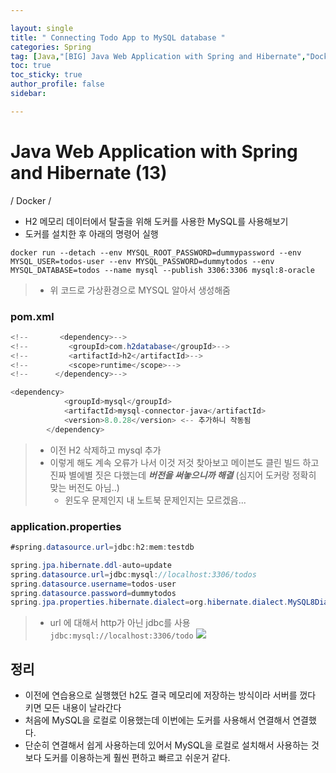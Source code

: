 ```yaml
---

layout: single
title: " Connecting Todo App to MySQL database "
categories: Spring
tag: [Java,"[BIG] Java Web Application with Spring and Hibernate","Docker"]
toc: true
toc_sticky: true
author_profile: false
sidebar:

---
```

# Java Web Application with Spring and Hibernate (13)

/ Docker /

- H2 메모리 데이터에서 탈출을 위해 도커를 사용한 MySQL를 사용해보기
- 도커를 설치한 후 아래의 명령어 실행

```text
docker run --detach --env MYSQL_ROOT_PASSWORD=dummypassword --env MYSQL_USER=todos-user --env MYSQL_PASSWORD=dummytodos --env MYSQL_DATABASE=todos --name mysql --publish 3306:3306 mysql:8-oracle
```
>-  위 코드로 가상환경으로 MYSQL 알아서 생성해줌

### pom.xml

```java
<!--       <dependency>-->  
<!--         <groupId>com.h2database</groupId>-->  
<!--         <artifactId>h2</artifactId>-->  
<!--         <scope>runtime</scope>-->  
<!--      </dependency>-->

<dependency>
			<groupId>mysql</groupId>
			<artifactId>mysql-connector-java</artifactId>
			<version>8.0.28</version> <-- 추가하니 작동됨
		</dependency>
```

>- 이전 H2 삭제하고 mysql 추가
>- 이렇게 해도 계속 오류가 나서 이것 저것 찾아보고 메이븐도 클린 빌드 하고 진짜 별에별 짓은 다했는데 ***버전을 써놓으니까 해결*** (심지어 도커랑 정확히 맞는 버전도 아님..)
>	- 윈도우 문제인지 내 노트북 문제인지는 모르겠음...

### application.properties
```java
#spring.datasource.url=jdbc:h2:mem:testdb

spring.jpa.hibernate.ddl-auto=update  
spring.datasource.url=jdbc:mysql://localhost:3306/todos  
spring.datasource.username=todos-user  
spring.datasource.password=dummytodos  
spring.jpa.properties.hibernate.dialect=org.hibernate.dialect.MySQL8Dialect
```

>- url 에 대해서 http가 아닌 jdbc를 사용 `jdbc:mysql://localhost:3306/todo`
>![](https://i.imgur.com/MboP7fv.png)

## 정리
- 이전에 연습용으로 실행했던 h2도 결국 메모리에 저장하는 방식이라 서버를 껐다 키면 모든 내용이 날라간다
- 처음에 MySQL을 로컬로 이용했는데 이번에는 도커를 사용해서 연결해서 연결했다.
- 단순히 연결해서 쉽게 사용하는데 있어서 MySQL을 로컬로 설치해서 사용하는 것보다 도커를 이용하는게 훨씬 편하고 빠르고 쉬운거 같다.